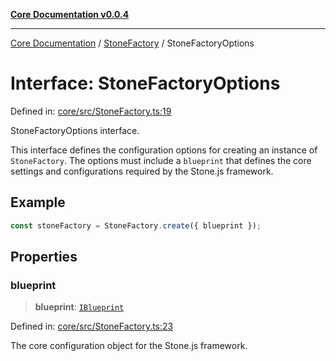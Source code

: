 [**Core Documentation v0.0.4**](../../README.md)

***

[Core Documentation](../../modules.md) / [StoneFactory](../README.md) / StoneFactoryOptions

# Interface: StoneFactoryOptions

Defined in: [core/src/StoneFactory.ts:19](https://github.com/stonemjs/core/blob/8c14a336c794eb98d8513b950cb1c2786962eaaf/src/StoneFactory.ts#L19)

StoneFactoryOptions interface.

This interface defines the configuration options for creating an instance of `StoneFactory`.
The options must include a `blueprint` that defines the core settings and configurations
required by the Stone.js framework.

## Example

```typescript
const stoneFactory = StoneFactory.create({ blueprint });
```

## Properties

### blueprint

> **blueprint**: [`IBlueprint`](../../declarations/type-aliases/IBlueprint.md)

Defined in: [core/src/StoneFactory.ts:23](https://github.com/stonemjs/core/blob/8c14a336c794eb98d8513b950cb1c2786962eaaf/src/StoneFactory.ts#L23)

The core configuration object for the Stone.js framework.
